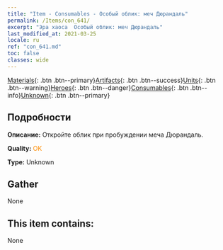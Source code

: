 ```yaml
---
title: "Item - Consumables - Особый облик: меч Дюрандаль"
permalink: /Items/con_641/
excerpt: "Эра хаоса  Особый облик: меч Дюрандаль"
last_modified_at: 2021-03-25
locale: ru
ref: "con_641.md"
toc: false
classes: wide
---
```

 [Materials](/ru/Items/){: .btn .btn--primary}[Artifacts](/ru/Items/Artifacts/){: .btn .btn--success}[Units](/ru/Items/Units/){: .btn .btn--warning}[Heroes](/ru/Items/Heroes/){: .btn .btn--danger}[Consumables](/ru/Items/Consumables/){: .btn .btn--info}[Unknown](/ru/Items/Unknown/){: .btn .btn--primary}

## Подробности
 **Описание:** Откройте облик при пробуждении меча Дюрандаль.

 **Quality:** <span style="color: #FF8C00">OK</span>

 **Type:** Unknown

## Gather

  None

## This item contains:

  None

